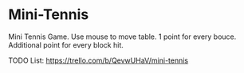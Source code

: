 # Mini-Tennis
Mini Tennis Game. Use mouse to move table. 1 point for every bouce. Additional point for every block hit.

TODO List: https://trello.com/b/QevwUHaV/mini-tennis
